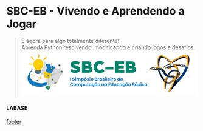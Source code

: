 <!---
Open Source program Pynoplia - Copyright © 2024  Carlo Oliveira** <carlo@nce.ufrj.br>,
PDX-License-Identifier:** `GNU General Public License v3.0 or later <http://is.gd/3Udt>`_.
-->
# SBC-EB - Vivendo e Aprendendo a Jogar
> E agora para algo totalmente diferente! <br>
> Aprenda Python resolvendo, modificando e criando jogos e desafios. <br>
[![logo](./../_media/pynoplia_sbc_eb.png)](https://educacaobasica.sbc.org.br/2024/)

#### LABASE
[footer](footer.md ':include')